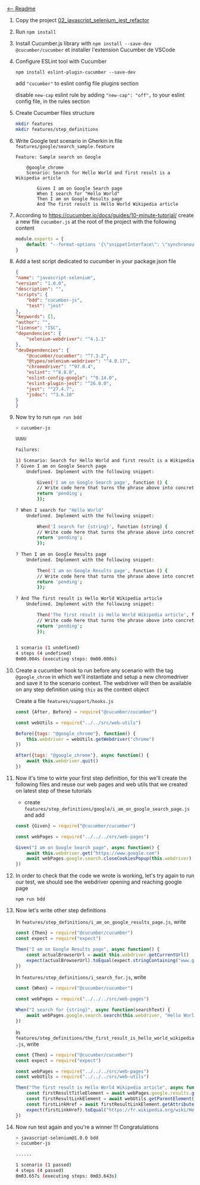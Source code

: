 [<-- Readme](Readme.md)

1. Copy the project [02_javascript_selenium_jest_refactor](../02_javascript_selenium_jest_refactor)
2. Run `npm install`
3. Install Cucumber.js library with `npm install --save-dev @cucumber/cucumber` et installer l'extension Cucumber de VSCode
4. Configure ESLint tool with Cucumber

    `npm install eslint-plugin-cucumber --save-dev`

    add `"cucumber"` to eslint config file plugins section

    disable `new-cap` eslint rule by adding `"new-cap": "off",` to your eslint config file, in the rules section

5. Create Cucumber files structure

    ```bash
    mkdir features
    mkdir features/step_definitions
    ```

6. Write Google test scenario in Gherkin in file `features/google/search_sample.feature`

    ```gherkin
    Feature: Sample search on Google

        @google_chrome
        Scenario: Search for Hello World and first result is a Wikipedia article

            Given I am on Google Search page
            When I search for "Hello World"
            Then I am on Google Results page
            And The first result is Hello World Wikipedia article
    ```

7. According to https://cucumber.io/docs/guides/10-minute-tutorial/ create a new file `cucumber.js` at the root of the project with the following content

    ```javascript
    module.exports = {
        default: "--format-options '{\"snippetInterface\": \"synchronous\"}'",
    }
    ```

8. Add a test script dedicated to cucumber in your package.json file

    ```json
    {
    "name": "javascript-selenium",
    "version": "1.0.0",
    "description": "",
    "scripts": {
        "bdd": "cucumber-js",
        "test": "jest"
    },
    "keywords": [],
    "author": "",
    "license": "ISC",
    "dependencies": {
        "selenium-webdriver": "^4.1.1"
    },
    "devDependencies": {
        "@cucumber/cucumber": "^7.3.2",
        "@types/selenium-webdriver": "^4.0.17",
        "chromedriver": "^97.0.4",
        "eslint": "^8.8.0",
        "eslint-config-google": "^0.14.0",
        "eslint-plugin-jest": "^26.0.0",
        "jest": "^27.4.7",
        "jsdoc": "^3.6.10"
    }
    }
    ```

9. Now try to run `npm run bdd`

    ```bash
    > cucumber-js

    UUUU

    Failures:

    1) Scenario: Search for Hello World and first result is a Wikipedia article # features/google/search_sample.feature:3
    ? Given I am on Google Search page
        Undefined. Implement with the following snippet:

            Given('I am on Google Search page', function () {
            // Write code here that turns the phrase above into concrete actions
            return 'pending';
            });
        
    ? When I search for "Hello World"
        Undefined. Implement with the following snippet:

            When('I search for {string}', function (string) {
            // Write code here that turns the phrase above into concrete actions
            return 'pending';
            });
        
    ? Then I am on Google Results page
        Undefined. Implement with the following snippet:

            Then('I am on Google Results page', function () {
            // Write code here that turns the phrase above into concrete actions
            return 'pending';
            });
        
    ? And The first result is Hello World Wikipedia article
        Undefined. Implement with the following snippet:

            Then('The first result is Hello World Wikipedia article', function () {
            // Write code here that turns the phrase above into concrete actions
            return 'pending';
            });
        

    1 scenario (1 undefined)
    4 steps (4 undefined)
    0m00.004s (executing steps: 0m00.000s)
    ```

10. Create a cucumber hook to run before any scenario with the tag `@google_chrom` in which we'll instantiate and setup a new chromedriver and save it to the scenario context. The webdriver will then be available on any step definition using `this` as the context object

    Create a file `features/support/hooks.js`

    ```javascript
    const {After, Before} = require("@cucumber/cucumber")

    const webUtils = require("../../src/web-utils")

    Before({tags: "@google_chrome"}, function() {
        this.webdriver = webUtils.getWebdriver("chrome")
    })

    After({tags: "@google_chrome"}, async function() {
        await this.webdriver.quit()
    })
    ```

11. Now it's time to wirte your first step definition, for this we'll create the following files and reuse our web pages and web utils that we created on latest step of these tutorials

    - create `features/step_definitions/google/i_am_on_google_search_page.js` and add

    ```javascript
    const {Given} = require("@cucumber/cucumber")

    const webPages = require("../../../src/web-pages")

    Given("I am on Google Search page", async function() {
        await this.webdriver.get("https://www.google.com")
        await webPages.google.search.closeCookiesPopup(this.webdriver)
    })
    ```

12. In order to check that the code we wrote is working, let's try again to run our test, we should see the webdriver opening and reaching google page

    `npm run bdd`

13. Now let's write other step definitions

    In `features/step_definitions/i_am_on_google_results_page.js`, write

    ```javascript
    const {Then} = require("@cucumber/cucumber")
    const expect = require("expect")

    Then("I am on Google Results page", async function() {
        const actualBrowserUrl = await this.webdriver.getCurrentUrl()
        expect(actualBrowserUrl).toEqual(expect.stringContaining("www.google.com/search?q=Hello+World"))
    })
    ```

    In `features/step_definitions/i_search_for.js`, write

    ```javascript
    const {When} = require("@cucumber/cucumber")

    const webPages = require("../../../src/web-pages")

    When("I search for {string}", async function(searchText) {
        await webPages.google.search.search(this.webdriver, "Hello World")
    })
    ```

    In `features/step_definitions/the_first_result_is_hello_world_wikipedia.js`, write

    ```javascript
    const {Then} = require("@cucumber/cucumber")
    const expect = require("expect")

    const webPages = require("../../../src/web-pages")
    const webUtils = require("../../../src/web-utils")

    Then("The first result is Hello World Wikipedia article", async function() {
        const firstResultTitleElement = await webPages.google.results.getResultTitle(this.webdriver, "Hello world - Wikipédia")
        const firstResultLinkElement = await webUtils.getParentElement(this.webdriver, firstResultTitleElement)
        const firstLinkHref = await firstResultLinkElement.getAttribute("href")
        expect(firstLinkHref).toEqual("https://fr.wikipedia.org/wiki/Hello_world")
    })
    ```

    
14. Now run test again and you're a winner !!! Congratulations 

    ```bash
    > javascript-selenium@1.0.0 bdd
    > cucumber-js

    ......

    1 scenario (1 passed)
    4 steps (4 passed)
    0m03.657s (executing steps: 0m03.643s)
    ```